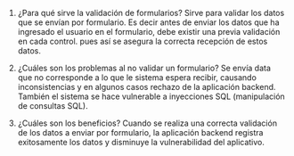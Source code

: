 1. ¿Para qué sirve la validación de formularios?
	Sirve para validar los datos que se envían por formulario. Es decir antes de enviar los datos 
	que ha ingresado el usuario en el formulario, 
	debe existir una previa validación en cada control. pues así se asegura la correcta 
	recepción de estos datos.
	
2. ¿Cuáles son los problemas al no validar un formulario?
	Se envía data que no corresponde a lo que le sistema espera recibir, causando inconsistencias y en 
	algunos casos rechazo de la aplicación
	backend. También el sistema se hace vulnerable a inyecciones SQL (manipulación de consultas SQL).
	
3. ¿Cuáles son los beneficios?
	Cuando se realiza una correcta validación de los datos a enviar por formulario, la aplicación backend 
	registra exitosamente los datos y disminuye la vulnerabilidad del aplicativo.